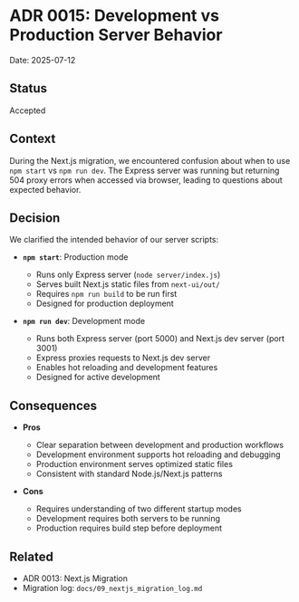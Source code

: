 # ADR 0015: Development vs Production Server Behavior

Date: 2025-07-12

## Status
Accepted

## Context
During the Next.js migration, we encountered confusion about when to use `npm start` vs `npm run dev`. The Express server was running but returning 504 proxy errors when accessed via browser, leading to questions about expected behavior.

## Decision
We clarified the intended behavior of our server scripts:

- **`npm start`**: Production mode
  - Runs only Express server (`node server/index.js`)
  - Serves built Next.js static files from `next-ui/out/`
  - Requires `npm run build` to be run first
  - Designed for production deployment

- **`npm run dev`**: Development mode  
  - Runs both Express server (port 5000) and Next.js dev server (port 3001)
  - Express proxies requests to Next.js dev server
  - Enables hot reloading and development features
  - Designed for active development

## Consequences
- **Pros**
  - Clear separation between development and production workflows
  - Development environment supports hot reloading and debugging
  - Production environment serves optimized static files
  - Consistent with standard Node.js/Next.js patterns

- **Cons**
  - Requires understanding of two different startup modes
  - Development requires both servers to be running
  - Production requires build step before deployment

## Related
- ADR 0013: Next.js Migration
- Migration log: `docs/09_nextjs_migration_log.md` 